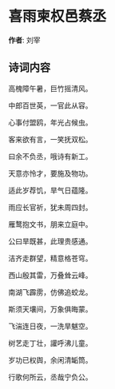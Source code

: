 # 喜雨柬权邑蔡丞

**作者**: 刘宰

## 诗词内容

高槐障午暑，巨竹摇清风。

中郎百世英，一官此从容。

心事付盟鸥，年光占候虫。

客来欲有言，一笑抚双松。

曰余不负丞，哦诗有新工。

天意亦怜才，要施及物功。

适此岁荐饥，旱气日蕴隆。

雨应长官祈，犹未周四封。

雁鹜抱文书，朋来立庭中。

公曰旱既甚，此理贵感通。

洁齐走群望，精意格苍穹。

西山殷其雷，万叠耸云峰。

南湖飞霹雳，仿佛追蛟龙。

斯须天壤间，万象俱晦蒙。

飞湍连日夜，一洗旱魃空。

树艺走丁壮，讙呼沸儿童。

岁功已权舆，余闲清缿筒。

行歌何所云，丞哉宁负公。

